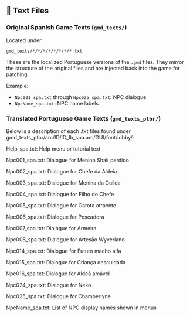 
## 📝 Text Files

### Original Spanish Game Texts (`gmd_texts/`)

Located under:

```
gmd_texts/*/*/*/*/*/*/*/*.txt
```

These are the localized Portuguese versions of the `.gmd` files. They mirror the structure of the original files and are injected back into the game for patching.

Example:

* `Npc001_spa.txt` through `Npc025_spa.txt`: NPC dialogue
* `NpcName_spa.txt`: NPC name labels

### Translated Portuguese Game Texts (`gmd_texts_ptbr/`)

Below is a description of each .txt files found under gmd_texts_ptbr/arc/ID/ID_lb_spa.arc/GUI/font/lobby/:

Help_spa.txt: Help menu or tutorial text

Npc001_spa.txt: Dialogue for Menino Shak perdido

Npc002_spa.txt: Dialogue for Chefe da Aldeia

Npc003_spa.txt: Dialogue for Menina da Guilda

Npc004_spa.txt: Dialogue for Filho do Chefe

Npc005_spa.txt: Dialogue for Garota atraente

Npc006_spa.txt: Dialogue for Pescadora

Npc007_spa.txt: Dialogue for Armeira

Npc008_spa.txt: Dialogue for Artesão Wyveriano

Npc014_spa.txt: Dialogue for Futuro macho alfa

Npc015_spa.txt: Dialogue for Criança descuidada

Npc016_spa.txt: Dialogue for Aldeã amável

Npc024_spa.txt: Dialogue for Neko

Npc025_spa.txt: Dialogue for Chamberlyne

NpcName_spa.txt: List of NPC display names shown in menus

